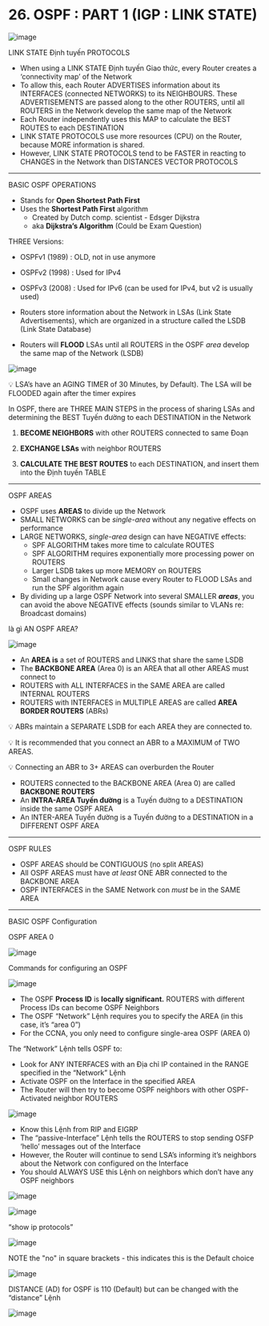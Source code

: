 # 26.  OSPF : PART 1 (IGP : LINK STATE)

![image](https://github.com/psaumur/CCNA/assets/106411237/f58477d1-f574-4195-8f6c-851823dedfbf)

LINK STATE Định tuyến PROTOCOLS

- When using a LINK STATE Định tuyến Giao thức, every Router creates a ‘connectivity map’ of the Network
- To allow this, each Router ADVERTISES information about its INTERFACES (connected NETWORKS) to its NEIGHBOURS. These ADVERTISEMENTS are passed along to the other ROUTERS, until all ROUTERS in the Network develop the same map of the Network
- Each Router independently uses this MAP to calculate the BEST ROUTES to each DESTINATION
- LINK STATE PROTOCOLS use more resources (CPU) on the Router, because MORE information is shared.
- However, LINK STATE PROTOCOLS tend to be FASTER in reacting to CHANGES in the Network than DISTANCES VECTOR PROTOCOLS

---

BASIC OSPF OPERATIONS

- Stands for **Open Shortest Path First**
- Uses the **Shortest Path First** algorithm
    - Created by Dutch comp. scientist - Edsger Dijkstra
    - aka **Dijkstra’s Algorithm** (Could be Exam Question)

THREE Versions:

- OSPFv1 (1989) : OLD, not in use anymore
- OSPFv2 (1998) : Used for IPv4
- OSPFv3 (2008) : Used for IPv6 (can be used for IPv4, but v2 is usually used)

- Routers store information about the Network in LSAs (Link State Advertisements), which are organized in a structure called the LSDB (Link State Database)
- Routers will **FLOOD** LSAs until all ROUTERS in the OSPF *area* develop the same map of the Network (LSDB)

![image](https://github.com/psaumur/CCNA/assets/106411237/2a6a126b-74f1-49e2-96be-fc411c8812fd)

💡 LSA’s have an AGING TIMER of 30 Minutes, by Default). The LSA will be FLOODED again after the timer expires

In OSPF, there are THREE MAIN STEPS in the process of sharing LSAs and determining the BEST Tuyến đường to each DESTINATION in the Network

1) **BECOME NEIGHBORS** with other ROUTERS connected to same Đoạn

2) **EXCHANGE LSAs** with neighbor ROUTERS

3) **CALCULATE THE BEST ROUTES** to each DESTINATION, and insert them into the Định tuyến TABLE

---

OSPF AREAS

- OSPF uses **AREAS** to divide up the Network
- SMALL NETWORKS can be *single-area* without any negative effects on performance
- LARGE NETWORKS, *single-area* design can have NEGATIVE effects:
    - SPF ALGORITHM takes more time to calculate ROUTES
    - SPF ALGORITHM requires exponentially more processing power on ROUTERS
    - Larger LSDB takes up more MEMORY on ROUTERS
    - Small changes in Network cause every Router to FLOOD LSAs and run the SPF algorithm again
- By dividing up a large OSPF Network into several SMALLER ***areas***, you can avoid the above NEGATIVE effects (sounds similar to VLANs re: Broadcast domains)

là gì AN OSPF AREA?

![image](https://github.com/psaumur/CCNA/assets/106411237/0f5084fe-f7fb-4b33-a8d0-2ed0155d7502)

- An **AREA is** a set of ROUTERS and LINKS that share the same LSDB
- The **BACKBONE AREA** (Area 0) is an AREA that all other AREAS must connect to
- ROUTERS with ALL INTERFACES in the SAME AREA are called INTERNAL ROUTERS
- ROUTERS with INTERFACES in MULTIPLE AREAS are called **AREA BORDER ROUTERS** (ABRs)
    

💡 ABRs maintain a SEPARATE LSDB for each AREA they are connected to.

💡 It is recommended that you connect an ABR to a MAXIMUM of TWO AREAS.

💡 Connecting an ABR to 3+ AREAS can overburden the Router

- ROUTERS connected to the BACKBONE AREA (Area 0) are called **BACKBONE ROUTERS**
- An **INTRA-AREA Tuyến đường** is a Tuyến đường to a DESTINATION inside the same OSPF AREA
- An INTER-AREA Tuyến đường is a Tuyến đường to a DESTINATION in a DIFFERENT OSPF AREA

--- 

OSPF RULES

- OSPF AREAS should be CONTIGUOUS (no split AREAS)
- All OSPF AREAS must have *at least* ONE ABR connected to the BACKBONE AREA
- OSPF INTERFACES in the SAME Network con *must* be in the SAME AREA

---
BASIC OSPF Configuration

OSPF AREA 0

![image](https://github.com/psaumur/CCNA/assets/106411237/ad9648f4-736a-43b5-96de-8a30f6f800c8)

Commands for configuring an OSPF 

![image](https://github.com/psaumur/CCNA/assets/106411237/38fcce32-8d15-4db0-9a0c-170d6083a534)

- The OSPF **Process ID** is **locally significant.** ROUTERS with different Process IDs can become OSPF Neighbors
- The OSPF “Network” Lệnh requires you to specify the AREA (in this case, it’s “area 0”)
- For the CCNA, you only need to configure single-area OSPF (AREA 0)

The “Network” Lệnh tells OSPF to:

- Look for ANY INTERFACES with an Địa chỉ IP contained in the RANGE specified in the “Network” Lệnh
- Activate OSPF on the Interface in the specified AREA
- The Router will then try to become OSPF neighbors with other OSPF-Activated neighbor ROUTERS

![image](https://github.com/psaumur/CCNA/assets/106411237/41da3fe8-f24a-468c-beeb-91cc12066c70)

- Know this Lệnh from RIP and EIGRP
- The “passive-Interface” Lệnh tells the ROUTERS to stop sending OSFP ‘hello’ messages out of the Interface
- However, the Router will continue to send LSA’s informing it’s neighbors about the Network con configured on the Interface
- You should ALWAYS USE this Lệnh on neighbors which don’t have any OSPF neighbors

![image](https://github.com/psaumur/CCNA/assets/106411237/a0422f88-dbd9-4965-8c73-16cfd438b05e)

![image](https://github.com/psaumur/CCNA/assets/106411237/aaa1daaa-8ab7-441a-bec2-9f0391a82ecc)

“show ip protocols”

![image](https://github.com/psaumur/CCNA/assets/106411237/f02c3838-c9ad-4836-8c89-ecad42e205b2)

NOTE the "no" in square brackets - this indicates this is the Default choice

![image](https://github.com/psaumur/CCNA/assets/106411237/c222d290-4d10-4e63-b7d5-8317ae5ccdfc)

DISTANCE (AD) for OSPF is 110 (Default) but can be changed with the “distance” Lệnh

![image](https://github.com/psaumur/CCNA/assets/106411237/849a7fd3-457e-4310-be08-b4c8b4c8a8a2)
